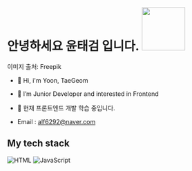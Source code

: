 <h1> 안녕하세요 윤태검 입니다. <img src="https://cdn-icons-png.flaticon.com/512/826/826912.png" height="100px" /> </h1> 이미지 출처: Freepik

- 👋 Hi, i'm Yoon, TaeGeom
- 👀 I’m Junior Developer and interested in Frontend
- 🌱 현재 프론트엔드 개발 학습 중입니다.

- Email : alf6292@naver.com


<h2> My tech stack </h2>

![HTML](https://img.shields.io/badge/-HTML-red?style=for-the-badge&logo=html5&logoColor=white)
![JavaScript](https://img.shields.io/badge/-JavaScript-yellow?style=for-the-badge&logo=javascript&logoColor=white)

